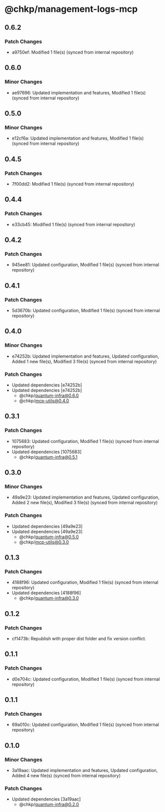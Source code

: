 # @chkp/management-logs-mcp

## 0.6.2

### Patch Changes

- a9750ef: Modified 1 file(s) (synced from internal repository)

## 0.6.0

### Minor Changes

- ae97696: Updated implementation and features, Modified 1 file(s) (synced from internal repository)

## 0.5.0

### Minor Changes

- e12cf6a: Updated implementation and features, Modified 1 file(s) (synced from internal repository)

## 0.4.5

### Patch Changes

- 7f00dd2: Modified 1 file(s) (synced from internal repository)

## 0.4.4

### Patch Changes

- e33cb45: Modified 1 file(s) (synced from internal repository)

## 0.4.2

### Patch Changes

- 945ee81: Updated configuration, Modified 1 file(s) (synced from internal repository)

## 0.4.1

### Patch Changes

- 5d3670b: Updated configuration, Modified 1 file(s) (synced from internal repository)

## 0.4.0

### Minor Changes

- e74252b: Updated implementation and features, Updated configuration, Added 1 new file(s), Modified 3 file(s) (synced from internal repository)

### Patch Changes

- Updated dependencies [e74252b]
- Updated dependencies [e74252b]
  - @chkp/quantum-infra@0.6.0
  - @chkp/mcp-utils@0.4.0

## 0.3.1

### Patch Changes

- 1075683: Updated configuration, Modified 1 file(s) (synced from internal repository)
- Updated dependencies [1075683]
  - @chkp/quantum-infra@0.5.1

## 0.3.0

### Minor Changes

- 49a9e23: Updated implementation and features, Updated configuration, Added 2 new file(s), Modified 3 file(s) (synced from internal repository)

### Patch Changes

- Updated dependencies [49a9e23]
- Updated dependencies [49a9e23]
  - @chkp/quantum-infra@0.5.0
  - @chkp/mcp-utils@0.3.0

## 0.1.3

### Patch Changes

- 4188f96: Updated configuration, Modified 1 file(s) (synced from internal repository)
- Updated dependencies [4188f96]
  - @chkp/quantum-infra@0.3.0

## 0.1.2

### Patch Changes

- cf1473b: Republish with proper dist folder and fix version conflict.

## 0.1.1

### Patch Changes

- d0e704c: Updated configuration, Modified 1 file(s) (synced from internal repository)

## 0.1.1

### Patch Changes

- 69a010c: Updated configuration, Modified 1 file(s) (synced from internal repository)

## 0.1.0

### Minor Changes

- 3a19aac: Updated implementation and features, Updated configuration, Added 4 new file(s) (synced from internal repository)

### Patch Changes

- Updated dependencies [3a19aac]
  - @chkp/quantum-infra@0.2.0
